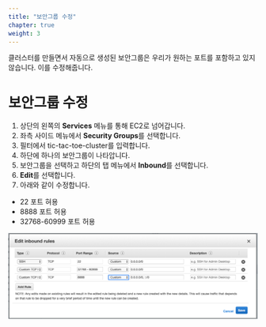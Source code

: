 ```yaml
---
title: "보안그룹 수정"
chapter: true
weight: 3
---
```


클러스터를 만들면서 자동으로 생성된 보안그룹은 우리가 원하는 포트를 포함하고 있지 않습니다.
이를 수정해줍니다.

# 보안그룹 수정

1. 상단의 왼쪽의 **Services** 메뉴를 통해 EC2로 넘어갑니다.
1. 좌측 사이드 메뉴에서 **Security Groups**를 선택합니다.
1. 필터에서 tic-tac-toe-cluster를 입력합니다.
1. 하단에 하나의 보안그룹이 나타압니다.
1. 보안그룹을 선택하고 하단의 탭 메뉴에서 **Inbound**를 선택합니다.
1. **Edit**를 선택합니다.
1. 아래와 같이 수정합니다.

* 22 포트 혀용
* 8888 포트 허용
* 32768-60999 포트 허용

![Example Service](/images/tic-tac-toe/ecs-sg.png)
